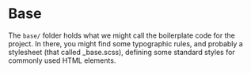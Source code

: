 # Base

The `base/` folder holds what we might call the boilerplate code for the project. In there, you might find some typographic rules, and probably a stylesheet (that called _base.scss), defining some standard styles for commonly used HTML elements.